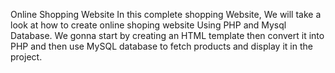 Online Shopping Website
In this complete shopping Website, We will take a look at how to create online shoping website Using PHP and Mysql Database. We gonna start by creating an HTML template then convert it into PHP and then use MySQL database to fetch products and display it in the project.

